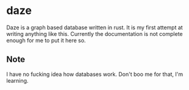 # daze
Daze is a graph based database written in rust. It is my first attempt at writing anything like this.
Currently the documentation is not complete enough for me to put it here so.
## Note
I have no fucking idea how databases work. Don't boo me for that, I'm learning.
